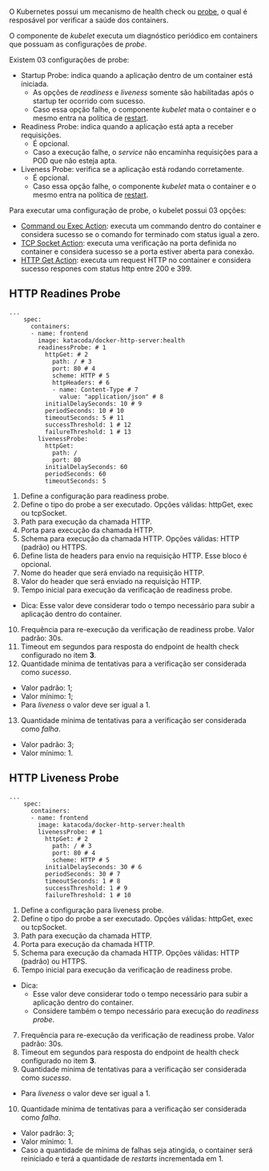 O Kubernetes possui um mecanismo de health check ou [probe](https://kubernetes.io/docs/concepts/workloads/pods/pod-lifecycle/#container-probes), o qual é resposável por verificar a saúde dos containers.

O componente de *kubelet* executa um diagnóstico periódico em containers que possuam as configurações de *probe*.

Existem 03 configurações de probe:
- Startup Probe: indica quando a aplicação dentro de um container está iniciada. 
  - As opções de *readiness* e *liveness* somente são habilitadas após o startup ter ocorrido com sucesso.
  - Caso essa opção falhe, o componente *kubelet* mata o container e o mesmo entra na política de [restart](https://kubernetes.io/docs/concepts/workloads/pods/pod-lifecycle/#restart-policy).
- Readiness Probe: indica quando a aplicação está apta a receber requisições.
  - É opcional.
  - Caso a execução falhe, o *service* não encaminha requisições para a POD que não esteja apta.
- Liveness Probe: verifica se a aplicação está rodando corretamente.
  - É opcional.
  - Caso essa opção falhe, o componente *kubelet* mata o container e o mesmo entra na política de [restart](https://kubernetes.io/docs/concepts/workloads/pods/pod-lifecycle/#restart-policy).

Para executar uma configuração de probe, o kubelet possui 03 opções:
- [Command ou Exec Action](https://kubernetes.io/docs/tasks/configure-pod-container/configure-liveness-readiness-startup-probes/#define-a-liveness-command): executa um commando dentro do container e considera sucesso se o comando for terminado com status igual a zero.
- [TCP Socket Action](https://kubernetes.io/docs/tasks/configure-pod-container/configure-liveness-readiness-startup-probes/#define-a-tcp-liveness-probe): executa uma verificação na porta definida no container e considera sucesso se a porta estiver aberta para conexão.
- [HTTP Get Action](https://kubernetes.io/docs/tasks/configure-pod-container/configure-liveness-readiness-startup-probes/#define-a-liveness-http-request): executa um request HTTP no container e considera sucesso respones com status http entre 200 e 399.

## HTTP Readines Probe

```yaml
...
    spec:
      containers:
      - name: frontend
        image: katacoda/docker-http-server:health
        readinessProbe: # 1
          httpGet: # 2
            path: / # 3
            port: 80 # 4
            scheme: HTTP # 5
            httpHeaders: # 6
            - name: Content-Type # 7
              value: "application/json" # 8
          initialDelaySeconds: 10 # 9
          periodSeconds: 10 # 10
          timeoutSeconds: 5 # 11
          successThreshold: 1 # 12
          failureThreshold: 1 # 13
        livenessProbe:
          httpGet:
            path: /
            port: 80
          initialDelaySeconds: 60
          periodSeconds: 60
          timeoutSeconds: 5
```

1. Define a configuração para readiness probe.
2. Define o tipo do probe a ser executado. Opções válidas: httpGet, exec ou tcpSocket.
3. Path para execução da chamada HTTP.
4. Porta para execução da chamada HTTP.
5. Schema para execução da chamada HTTP. Opções válidas: HTTP (padrão) ou HTTPS.
6. Define lista de headers para envio na requisição HTTP. Esse bloco é opcional.
7. Nome do header que será enviado na requisição HTTP.
8. Valor do header que será enviado na requisição HTTP.
9. Tempo inicial para execução da verificação de readiness probe.
  - Dica: Esse valor deve considerar todo o tempo necessário para subir a aplicação dentro do container.
10. Frequência para re-execução da verificação de readiness probe. Valor padrão: 30s.
11. Timeout em segundos para resposta do endpoint de health check configurado no item **3**.
12. Quantidade mínima de tentativas para a verificação ser considerada como *sucesso*.
  - Valor padrão: 1;
  - Valor mínimo: 1;
  - Para *liveness* o valor deve ser igual a 1.
13. Quantidade mínima de tentativas para a verificação ser considerada como *falha*. 
  - Valor padrão: 3;
  - Valor mínimo: 1.

## HTTP Liveness Probe

```yaml
...
    spec:
      containers:
      - name: frontend
        image: katacoda/docker-http-server:health
        livenessProbe: # 1
          httpGet: # 2
            path: / # 3
            port: 80 # 4
            scheme: HTTP # 5
          initialDelaySeconds: 30 # 6
          periodSeconds: 30 # 7
          timeoutSeconds: 1 # 8
          successThreshold: 1 # 9
          failureThreshold: 1 # 10
```

1. Define a configuração para liveness probe.
2. Define o tipo do probe a ser executado. Opções válidas: httpGet, exec ou tcpSocket.
3. Path para execução da chamada HTTP.
4. Porta para execução da chamada HTTP.
5. Schema para execução da chamada HTTP. Opções válidas: HTTP (padrão) ou HTTPS.
6. Tempo inicial para execução da verificação de readiness probe.
- Dica: 
  - Esse valor deve considerar todo o tempo necessário para subir a aplicação dentro do container.
  - Considere também o tempo necessário para execução do *readiness probe*.
7. Frequência para re-execução da verificação de readiness probe. Valor padrão: 30s.
8. Timeout em segundos para resposta do endpoint de health check configurado no item **3**.
9. Quantidade mínima de tentativas para a verificação ser considerada como *sucesso*.
- Para *liveness* o valor deve ser igual a 1.
10. Quantidade mínima de tentativas para a verificação ser considerada como *falha*. 
- Valor padrão: 3;
- Valor mínimo: 1.
- Caso a quantidade de mínima de falhas seja atingida, o container será reiniciado e terá a quantidade de *restarts* incrementada em 1.
